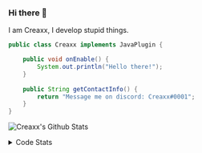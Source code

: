 ### Hi there 👋

I am Creaxx, I develop stupid things. 

```java
public class Creaxx implements JavaPlugin {

    public void onEnable() {
        System.out.println("Hello there!");
    }
    
    public String getContactInfo() {
        return "Message me on discord: Creaxx#0001";
    }
}
```

![Creaxx's Github Stats](https://github-readme-stats.vercel.app/api?username=CreaxxOG&show_icons=true&theme=dark&count_private=true)

<details>
  <summary>Code Stats</summary>

<!--START_SECTION:waka-->
![Code Time](http://img.shields.io/badge/Code%20Time-1%2C341%20hrs%2014%20mins-blue)

![Lines of code](https://img.shields.io/badge/From%20Hello%20World%20I%27ve%20Written-591.7%20thousand%20lines%20of%20code-blue)

**🐱 My GitHub Data** 

> 📦 66.4 kB Used in GitHub's Storage 
 > 
> 🏆 1,870 Contributions in the Year 2023
 > 
> 🚫 Not Opted to Hire
 > 
> 📜 4 Public Repositories 
 > 
> 🔑 2 Private Repositories 
 > 
**I'm a Night 🦉** 

```text
🌞 Morning                302 commits         ██░░░░░░░░░░░░░░░░░░░░░░░   07.03 % 
🌆 Daytime                1836 commits        ███████████░░░░░░░░░░░░░░   42.73 % 
🌃 Evening                2098 commits        ████████████░░░░░░░░░░░░░   48.82 % 
🌙 Night                  61 commits          ░░░░░░░░░░░░░░░░░░░░░░░░░   01.42 % 
```
📅 **I'm Most Productive on Saturday** 

```text
Monday                   518 commits         ███░░░░░░░░░░░░░░░░░░░░░░   12.05 % 
Tuesday                  603 commits         ████░░░░░░░░░░░░░░░░░░░░░   14.03 % 
Wednesday                619 commits         ████░░░░░░░░░░░░░░░░░░░░░   14.41 % 
Thursday                 667 commits         ████░░░░░░░░░░░░░░░░░░░░░   15.52 % 
Friday                   405 commits         ██░░░░░░░░░░░░░░░░░░░░░░░   09.43 % 
Saturday                 772 commits         ████░░░░░░░░░░░░░░░░░░░░░   17.97 % 
Sunday                   713 commits         ████░░░░░░░░░░░░░░░░░░░░░   16.59 % 
```


📊 **This Week I Spent My Time On** 

```text
💬 Programming Languages: 
Java                     26 hrs              ███████████████████████░░   92.61 % 
XML                      1 hr 2 mins         █░░░░░░░░░░░░░░░░░░░░░░░░   03.70 % 
Kotlin                   45 mins             █░░░░░░░░░░░░░░░░░░░░░░░░   02.72 % 
YAML                     7 mins              ░░░░░░░░░░░░░░░░░░░░░░░░░   00.46 % 
IDEA_MODULE              2 mins              ░░░░░░░░░░░░░░░░░░░░░░░░░   00.17 % 

🔥 Editors: 
IntelliJ                 28 hrs 4 mins       █████████████████████████   100.00 % 
```

**I Mostly Code in Java** 

```text
Java                     56 repos            ███████████████████░░░░░░   76.71 % 
Kotlin                   10 repos            ███░░░░░░░░░░░░░░░░░░░░░░   13.70 % 
CSS                      2 repos             █░░░░░░░░░░░░░░░░░░░░░░░░   02.74 % 
EJS                      1 repo              ░░░░░░░░░░░░░░░░░░░░░░░░░   01.37 % 
JavaScript               1 repo              ░░░░░░░░░░░░░░░░░░░░░░░░░   01.37 % 
```




 Last Updated on 15/06/2023 18:23:05 UTC
<!--END_SECTION:waka-->
</details>

